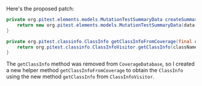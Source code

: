 Here's the proposed patch:

```java
private org.pitest.elements.models.MutationTestSummaryData createSummaryData(final org.pitest.coverage.CoverageDatabase coverage, final org.pitest.mutationtest.ClassMutationResults data) {
    return new org.pitest.elements.models.MutationTestSummaryData(data.getFileName(), data.getMutations(), getClassInfoFromCoverage(coverage, data.getMutatedClass()));
}

private org.pitest.classinfo.ClassInfo getClassInfoFromCoverage(final org.pitest.coverage.CoverageDatabase coverage, final org.pitest.classinfo.ClassName className) {
    return org.pitest.classinfo.ClassInfoVisitor.getClassInfo(className, coverage.getRawCoverage(), coverage.getTimeStamp());
}
```

The `getClassInfo` method was removed from `CoverageDatabase`, so I created a new helper method `getClassInfoFromCoverage` to obtain the `ClassInfo` using the new method `getClassInfo` from `ClassInfoVisitor`.